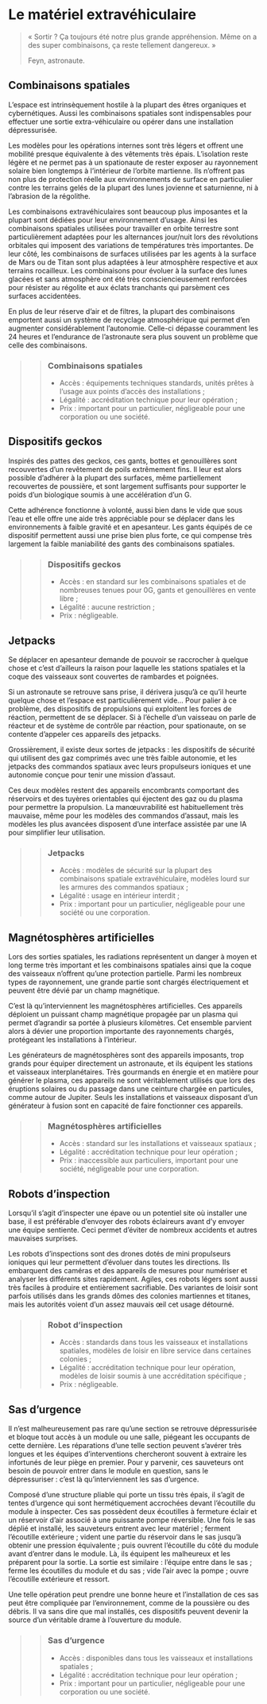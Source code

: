 # Le matériel extravéhiculaire

> « Sortir ? Ça toujours été notre plus grande appréhension. Même on a des super combinaisons, ça reste tellement dangereux. »
>
> Feyn, astronaute.

## Combinaisons spatiales

L’espace est intrinsèquement hostile à la plupart des êtres organiques et cybernétiques. Aussi les combinaisons spatiales sont indispensables pour effectuer une sortie extra-véhiculaire ou opérer dans une installation dépressurisée.

Les modèles pour les opérations internes sont très légers et offrent une mobilité presque équivalente à des vêtements très épais. L’isolation reste légère et ne permet pas à un spationaute de rester exposer au rayonnement solaire bien longtemps à l’intérieur de l’orbite martienne. Ils n’offrent pas non plus de protection réelle aux environnements de surface en particulier contre les terrains gelés de la plupart des lunes jovienne et saturnienne, ni à l’abrasion de la régolithe.

Les combinaisons extravéhiculaires sont beaucoup plus imposantes et la plupart sont dédiées pour leur environnement d’usage. Ainsi les combinaisons spatiales utilisées pour travailler en orbite terrestre sont particulièrement adaptées pour les alternances jour/nuit lors des révolutions orbitales qui imposent des variations de températures très importantes. De leur côté, les combinaisons de surfaces utilisées par les agents à la surface de Mars ou de Titan sont plus adaptées à leur atmosphère respective et aux terrains rocailleux. Les combinaisons pour évoluer à la surface des lunes glacées et sans atmosphère ont été très consciencieusement renforcées pour résister au régolite et aux éclats tranchants qui parsèment ces surfaces accidentées.

En plus de leur réserve d’air et de filtres, la plupart des combinaisons emportent aussi un système de recyclage atmosphérique qui permet d’en augmenter considérablement l’autonomie. Celle-ci dépasse couramment les 24 heures et l’endurance de l’astronaute sera plus souvent un problème que celle des combinaisons.

>> ### Combinaisons spatiales
>> * Accès : équipements techniques standards, unités prêtes à l’usage aux points d’accès des installations ;
>> * Légalité : accréditation technique pour leur opération ;
>> * Prix : important pour un particulier, négligeable pour une corporation ou une société.

## Dispositifs geckos

Inspirés des pattes des geckos, ces gants, bottes et genouillères sont recouvertes d’un revêtement de poils extrêmement fins. Il leur est alors possible d’adhérer à la plupart des surfaces, même partiellement recouvertes de poussière, et sont largement suffisants pour supporter le poids d’un biologique soumis à une accélération d’un G.

Cette adhérence fonctionne à volonté, aussi bien dans le vide que sous l’eau et elle offre une aide très appréciable pour se déplacer dans les environnements à faible gravité et en apesanteur. Les gants équipés de ce dispositif permettent aussi une prise bien plus forte, ce qui compense très largement la faible maniabilité des gants des combinaisons spatiales.

>> ### Dispositifs geckos
>> * Accès : en standard sur les combinaisons spatiales et de nombreuses tenues pour 0G, gants et genouillères en vente libre ;
>> * Légalité : aucune restriction ;
>> * Prix : négligeable.

## Jetpacks

Se déplacer en apesanteur demande de pouvoir se raccrocher à quelque chose et c’est d’ailleurs la raison pour laquelle les stations spatiales et la coque des vaisseaux sont couvertes de rambardes et poignées.

Si un astronaute se retrouve sans prise, il dérivera jusqu’à ce qu’il heurte quelque chose et l’espace est particulièrement vide… Pour palier à ce problème, des dispositifs de propulsions qui exploitent les forces de réaction, permettent de se déplacer. Si à l’échelle d’un vaisseau on parle de réacteur et de système de contrôle par réaction, pour spationaute, on se contente d’appeler ces appareils des jetpacks.

Grossièrement, il existe deux sortes de jetpacks : les dispositifs de sécurité qui utilisent des gaz comprimés avec une très faible autonomie, et les jetpacks des commandos spatiaux avec leurs propulseurs ioniques et une autonomie conçue pour tenir une mission d’assaut.

Ces deux modèles restent des appareils encombrants comportant des réservoirs et des tuyères orientables qui éjectent des gaz ou du plasma pour permettre la propulsion. La manœuvrabilité est habituellement très mauvaise, même pour les modèles des commandos d’assaut, mais les modèles les plus avancées disposent d’une interface assistée par une IA pour simplifier leur utilisation.

>> ### Jetpacks
>> * Accès : modèles de sécurité sur la plupart des combinaisons spatiale extravéhiculaire, modèles lourd sur les armures des commandos spatiaux ;
>> * Légalité : usage en intérieur interdit ;
>> * Prix : important pour un particulier, négligeable pour une société ou une corporation.

## Magnétosphères artificielles

Lors des sorties spatiales, les radiations représentent un danger à moyen et long terme très important et les combinaisons spatiales ainsi que la coque des vaisseaux n’offrent qu’une protection partielle. Parmi les nombreux types de rayonnement, une grande partie sont chargés électriquement et peuvent être dévié par un champ magnétique.

C’est là qu’interviennent les magnétosphères artificielles. Ces appareils déploient un puissant champ magnétique propagée par un plasma qui permet d’agrandir sa portée à plusieurs kilomètres. Cet ensemble parvient alors à dévier une proportion importante des rayonnements chargés, protégeant les installations à l’intérieur.

Les générateurs de magnétosphères sont des appareils imposants, trop grands pour équiper directement un astronaute, et ils équipent les stations et vaisseaux interplanétaires. Très gourmands en énergie et en matière pour générer le plasma, ces appareils ne sont véritablement utilisés que lors des éruptions solaires ou du passage dans une ceinture chargée en particules, comme autour de Jupiter. Seuls les installations et vaisseaux disposant d’un générateur à fusion sont en capacité de faire fonctionner ces appareils.

>> ### Magnétosphères artificielles
>> * Accès : standard sur les installations et vaisseaux spatiaux ;
>> * Légalité : accréditation technique pour leur opération ;
>> * Prix : inaccessible aux particuliers, important pour une société, négligeable pour une corporation.

## Robots d’inspection

Lorsqu’il s’agit d’inspecter une épave ou un potentiel site où installer une base, il est préférable d’envoyer des robots éclaireurs avant d’y envoyer une équipe sentiente. Ceci permet d’éviter de nombreux accidents et autres mauvaises surprises.

Les robots d’inspections sont des drones dotés de mini propulseurs ioniques qui leur permettent d’évoluer dans toutes les directions. Ils embarquent des caméras et des appareils de mesures pour numériser et analyser les différents sites rapidement. Agiles, ces robots légers sont aussi très faciles à produire et entièrement sacrifiable. Des variantes de loisir sont parfois utilisés dans les grands dômes des colonies martiennes et titanes, mais les autorités voient d’un assez mauvais œil cet usage détourné.

>> ### Robot d’inspection
>> * Accès : standards dans tous les vaisseaux et installations spatiales, modèles de loisir en libre service dans certaines colonies ;
>> * Légalité : accréditation technique pour leur opération, modèles de loisir soumis à une accréditation spécifique ;
>> * Prix : négligeable.

## Sas d’urgence

Il n’est malheureusement pas rare qu’une section se retrouve dépressurisée et bloque tout accès à un module ou une salle, piégeant les occupants de cette dernière. Les réparations d’une telle section peuvent s’avérer très longues et les équipes d’interventions chercheront souvent à extraire les infortunés de leur piège en premier. Pour y parvenir, ces sauveteurs ont besoin de pouvoir entrer dans le module en question, sans le dépressuriser : c’est là qu’interviennent les sas d’urgence.

Composé d’une structure pliable qui porte un tissu très épais, il s’agit de tentes d’urgence qui sont hermétiquement accrochées devant l’écoutille du module à inspecter. Ces sas possèdent deux écoutilles à fermeture éclair et un réservoir d’air associé à une puissante pompe réversible. Une fois le sas déplié et installé, les sauveteurs entrent avec leur matériel ; ferment l’écoutille extérieure ; vident une partie du réservoir dans le sas jusqu’à obtenir une pression équivalente ; puis ouvrent l’écoutille du côté du module avant d’entrer dans le module. Là, ils équipent les malheureux et les préparent pour la sortie. La sortie est similaire : l’équipe entre dans le sas ; ferme les écoutilles du module et du sas ; vide l’air avec la pompe ; ouvre l’écoutille extérieure et ressort.

Une telle opération peut prendre une bonne heure et l’installation de ces sas peut être compliquée par l’environnement, comme de la poussière ou des débris. Il va sans dire que mal installés, ces dispositifs peuvent devenir la source d’un véritable drame à l’ouverture du module.

>> ### Sas d’urgence
>> * Accès : disponibles dans tous les vaisseaux et installations spatiales ;
>> * Légalité : accréditation technique pour leur opération ;
>> * Prix : important pour un particulier, négligeable pour une corporation ou une société.